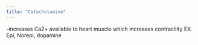 ```yaml
---
title: "Catecholamine"
---
```

-increases Ca2+ available to heart muscle which increases contracility
EX. Epi, Norepi, dopamine


